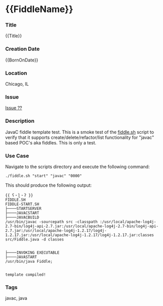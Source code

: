 {{FiddleName}}
======

### Title

{{Title}}


### Creation Date

{{BornOnDate}}


### Location

Chicago, IL


### Issue

[Issue ??](https://github.com/bradyhouse/house/issues/??)


### Description

JavaC fiddle template test.  This is a smoke test of the [fiddle.sh](../../scripts/fiddle.sh) script to verify that
it supports create/delete/refactor/list functionality for "javac" based POC's aka fiddles. This is only a test.


### Use Case

Navigate to the scripts directory and execute the following command:

    ./fiddle.sh "start" "javac" "0000"
    
This should produce the following output:

    {{ ʕ・ɭ・ʔ }}
    FIDDLE.SH
    FIDDLE-START.SH
    ├────STARTSERVER
    ├────JAVACSTART
    ├────JAVACBUILD
    /usr/bin/javac -sourcepath src -classpath :/usr/local/apache-log4j-2.7-bin/log4j-api-2.7.jar:/usr/local/apache-log4j-2.7-bin/log4j-api-2.7.jar:/usr/local/apache-log4j-1.2.17/log4j-1.2.17.jar:/usr/local/apache-log4j-1.2.17/log4j-1.2.17.jar:classes src/Fiddle.java -d classes
    
    
    ├────INVOKING EXECUTABLE
    ├────JAVASTART
    /usr/bin/java Fiddle;
    
    
    template compiled!


### Tags

javac, java
